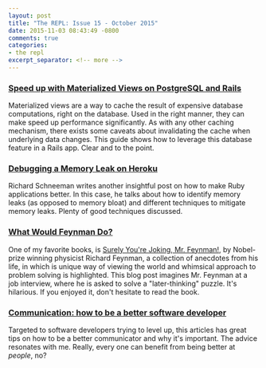 ```yaml
---
layout: post
title: "The REPL: Issue 15 - October 2015"
date: 2015-11-03 08:43:49 -0800
comments: true
categories:
- the repl
excerpt_separator: <!-- more -->
---
```


### [Speed up with Materialized Views on PostgreSQL and Rails][1]

Materialized views are a way to cache the result of expensive database computations, right on the database. Used in the right manner, they can make speed up performance significantly. As with any other caching mechanism, there exists some caveats about invalidating the cache when underlying data changes. This guide shows how to leverage this database feature in a Rails app. Clear and to the point.

### [Debugging a Memory Leak on Heroku][2]

Richard Schneeman writes another insightful post on how to make Ruby applications better. In this case, he talks about how to identify memory leaks (as opposed to memory bloat) and different techniques to mitigate memory leaks. Plenty of good techniques discussed.

### [What Would Feynman Do?][3]

One of my favorite books, is [Surely You're Joking, Mr. Feynman!][5], by Nobel-prize winning physicist Richard Feynman, a collection of anecdotes from his life, in which is unique way of viewing the world and  whimsical approach to problem solving is highlighted. This blog post imagines Mr. Feynman at a job interview, where he is asked to solve a "later-thinking" puzzle. It's hilarious. If you enjoyed it, don't hesitate to read the book.

### [Communication: how to be a better software developer][4]

Targeted to software developers trying to level up, this articles has great tips on how to be a better communicator and why it's important. The advice resonates with me. Really, every one can benefit from being better at *people*, no?

[1]: http://www.sitepoint.com/speed-up-with-materialized-views-on-postgresql-and-rails/?utm_source=rubyweekly&utm_medium=email
[2]: https://blog.codeship.com/debugging-a-memory-leak-on-heroku/
[3]: http://blogs.msdn.com/b/ericlippert/archive/2011/02/14/what-would-feynman-do.aspx
[4]: https://medium.com/@joonty/communication-how-to-be-a-better-software-developer-869c50767701#.m68p77bkk
[5]: https://en.wikipedia.org/wiki/Surely_You%27re_Joking,_Mr._Feynman!
